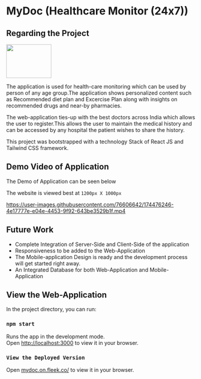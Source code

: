 # MyDoc (Healthcare Monitor (24x7))


## Regarding the Project


<img src="https://user-images.githubusercontent.com/76606642/174475992-2215a338-34a0-49cf-82ba-f70bd38a5063.png" width="120" height="90" />

The application is used for health-care monitoring which can be used by person of any age group.The application shows personalized content such as Recommended diet plan and Excercise Plan along with insights on recommended drugs and near-by pharmacies.





The web-application ties-up with the best doctors across India which allows the user to register.This allows the user to maintain the medical history and can be accessed by any hospital the patient wishes to share the history.



This project was bootstrapped with a technology Stack of React JS and Tailwind CSS framework.

## Demo Video of Application

The Demo of Application can be seen below

The website is viewed best at `1200px X 1000px`

https://user-images.githubusercontent.com/76606642/174476246-4e17777e-e04e-4453-9f92-643be3529b1f.mp4



## Future Work

* Complete Integration of Server-Side and Client-Side of the application
* Responsiveness to be added to the Web-Application
* The Mobile-application Design is ready and the development process will get started right away.
* An Integrated Database for both Web-Application and Mobile-Application


## View the Web-Application

In the project directory, you can run:

### `npm start`

Runs the app in the development mode.\
Open [http://localhost:3000](http://localhost:3000) to view it in your browser.

### `View the Deployed Version`

Open [mydoc.on.fleek.co/](https://mydoc.on.fleek.co/) to view it in your browser.
